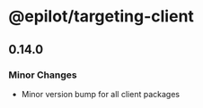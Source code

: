 # @epilot/targeting-client

## 0.14.0

### Minor Changes

- Minor version bump for all client packages
